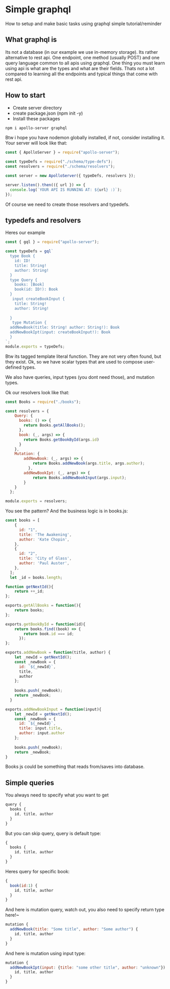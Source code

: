 # Simple graphql
How to setup and make basic tasks using graphql simple tutorial/reminder

## What graphql is
Its not a database (in our example we use in-memory storage). Its rather alternative to rest api. One endpoint, one method (usually POST) and one query language common to all apis using graphql. One thing you must learn using api is what are the types and what are their fields. Thats not a lot compared to learning all the endpoints and typical things that come with rest api.

## How to start
- Create server directory
- create package.json (npm init -y)
- Install these packages
```sh
npm i apollo-server graphql
```
Btw i hope you have nodemon globally installed, if not, consider installing it.
Your server will look like that:
```js
const { ApolloServer } = require("apollo-server");

const typeDefs = require("./schema/type-defs");
const resolvers = require("./schema/resolvers");

const server = new ApolloServer({ typeDefs, resolvers });

server.listen().then(({ url }) => {
  console.log(`YOUR API IS RUNNING AT: ${url} :)`);
});
```
Of course we need to create those resolvers and typedefs.
## typedefs and resolvers
Heres our example
```js
const { gql } = require("apollo-server");

const typeDefs = gql`
  type Book {
    id: ID!
    title: String!
    author: String!
  }
  type Query {
    books: [Book]
    book(id: ID!): Book
  }
   input createBookInput {
    title: String!
    author: String!
    
  }
   type Mutation {
  addNewBook(title: String! author: String!): Book
  addNewBookIpt(input: createBookInput!): Book
  }
`;
module.exports = typeDefs;
```
Btw its tagged template literal function. They are not very often found, but they exist. Ok, so we have scalar types that are used to compose user-defined types.

We also have queries, input types (you dont need those), and mutation types. 

Ok our resolvers look like that:
```js
const Books = require("./books");

const resolvers = {
    Query: {
      books: () => {
        return Books.getAllBooks();
      },
      book: (_, args) => {
        return Books.getBookById(args.id)
      }
    },
    Mutation: {
        addNewBook: (_, args) => {
            return Books.addNewBook(args.title, args.author);
          },
        addNewBookIpt: (_, args) => {
            return Books.addNewBookInput(args.input);
        }
    }
  };

module.exports = resolvers;
```
You see the pattern? And the business logic is in books.js:
```js
const books = [
    {
      id: "1",
      title: 'The Awakening',
      author: 'Kate Chopin',
    },
    {
      id: "2",
      title: 'City of Glass',
      author: 'Paul Auster',
    },
  ];
  let _id = books.length;

function getNextId(){
    return ++_id;
};

exports.getAllBooks = function(){
    return books;
};

exports.getBookById = function(id){
    return books.find((book) => {
        return book.id === id;
      });
};

exports.addNewBook = function(title, author) {
    let _newId = getNextId();
    const _newBook = {
      id: `${_newId}`,
      title,
      author
    };
  
    books.push(_newBook);
    return _newBook;
  }

exports.addNewBookInput = function(input){
    let _newId = getNextId();
    const _newBook = {
      id: `${_newId}`,
      title: input.title,
      author: input.author
    };
  
    books.push(_newBook);
    return _newBook;
}
```
Books js could be something that reads from/saves into database.

## Simple queries
You always need to specify what you want to get
```js
query {
  books {
    id, title, author
  }
}
```
But you can skip query, query is default type:
```js
{
  books {
    id, title, author
  }
}
```
Heres query for specific book:
```js
{
  book(id:1) {
    id, title, author
  }
}
```
And here is mutation query, watch out, you also need to specify return type here!~
```js
mutation {
  addNewBook(title: "Some title", author: "Some author") {
    id, title, author
  }
}
```
And here is mutation using input type:
```js
mutation {
  addNewBookIpt(input: {title: "some other title", author: "unknown"}) {
    id, title, author
  }
}
```